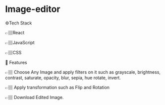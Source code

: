 # Image-editor


⚙️Tech Stack

👉🏽React

👉🏽JavaScript

👉🏽CSS

🔋 Features

👉🏽 Choose Any Image and apply filters on it such as grayscale, brightness, contrast, saturate, opacity, blur, sepia, hue rotate, invert.

👉🏽 Apply transformation such as Flip and Rotation

👉🏽 Download Edited Image.
